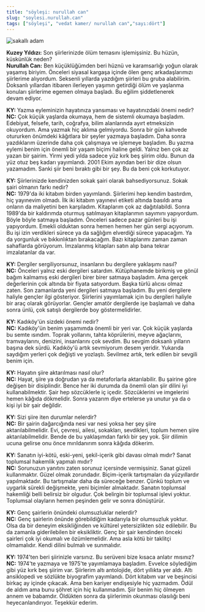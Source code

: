 ```yaml
---
title: "söyleşi: nurullah can"
slug: "soylesi.nurullah.can"
tags: ["söyleşi", "vedat kamer/ nurullah can","sayı:dört"]
---
```

![sakallı adam](/img/ky04_08_nurullahcan.jpg)

**Kuzey Yıldızı:** Son şiirlerinizde ölüm temasını işlemişsiniz. Bu hüzün, küskünlük neden?\
**Nurullah Can:** Ben küçüklüğümden beri hüznü ve karamsarlığı yoğun
olarak yaşamış biriyim. Önceleri siyasal kargaşa içinde ölen genç
arkadaşlarımızı şiirlerime alıyordum. Seksenli yıllarda yazdığım
şiirleri bu gruba alabilirim. Doksanlı yıllardan itibaren ilerleyen
yaşımın getirdiği ölüm ve yaşlanma konuları şiirlerime egemen olmaya
başladı. Bu eğilim şiddetlenerek devam ediyor.

**KY:** Yazma eyleminizin hayatınıza yansıması ve hayatınızdaki
önemi nedir?\
**NC:** Çok küçük yaşlarda okumaya, hem de sistemli okumaya
başladım. Edebiyat, felsefe, tarih, coğrafya, bilim alanlarında ayırt
etmeksizin okuyordum. Ama yazmak hiç aklıma gelmiyordu. Sonra bir gün
kahvede otururken önümdeki kâğıtlara bir şeyler yazmaya başladım. Daha
sonra yazdıklarım üzerinde daha çok çalışmaya ve işlemeye başladım. Bu
yazma eylemi benim için önemli bir yaşam biçimi haline geldi. Yalnız ben
çok az yazan bir şairim. Yirmi yedi yılda sadece yüz kırk beş şiirim
oldu. Bunun da yüz otuz beş kadarı yayımlandı. 2001 Ekim ayından beri
bir dize olsun yazamadım. Sanki şiir beni bıraktı gibi bir şey. Bu da
beni çok korkutuyor.

**KY:** Şiirlerinizde kendinizden sokak şairi olarak
bahsediyorsunuz. Sokak şairi olmanın farkı nedir?\
**NC:** 1979'da iki kitabım birden yayımlandı. Şiirlerimi hep
kendim bastırdım, hiç yayınevim olmadı. İlk iki kitabım yayınevi etiketi
altında basıldı ama onların da maliyetini ben karşıladım. Kitaplarım çok
az dağıtılabildi. Sonra 1989'da bir kaldırımda oturmuş satılmayan
kitaplarımın sayımını yapıyordum. Böyle böyle satmaya başladım. Önceleri
sadece pazar günleri bu işi yapıyordum. Emekli olduktan sonra hemen
hemen her gün sergi açıyorum. Bu işi izin verdikleri sürece ya da
sağlığım elverdiği sürece yapacağım. Ya da yorgunluk ve bıkkınlıktan
bırakacağım. Bazı kitaplarımı zaman zaman sahaflarda görüyorum.
İmzalanmış kitapları satın alıp bana tekrar imzalatanlar da var.

**KY:** Dergiler sergiliyorsunuz, insanların bu dergilere
yaklaşımı nasıl?\
**NC:** Önceleri yalnız eski dergileri satardım. Kütüphanemde
birikmiş ve gönül bağım kalmamış eski dergileri birer birer satmaya
başladım. Ama gerçek değerlerinin çok altında bir fiyata satıyordum.
Başka türlü alıcısı olmaz zaten. Son zamanlarda yeni dergileri satmaya
başladım. Bu yeni dergilere haliyle gençler ilgi gösteriyor. Şiirlerini
yayımlamak için bu dergileri haliyle bir araç olarak görüyorlar. Gençler
amatör dergilerde işe başlamalı ve daha sonra ünlü, çok satışlı
dergilerde boy göstermelidirler.

**KY:** Kadıköy'ün sizdeki önemi nedir?\
**NC:** Kadıköy'ün benim yaşamımda önemli bir yeri var. Çok
küçük yaşlarda bu semte ısındım. Toprak yollarını, tahta köprülerini,
meyve ağaçlarını, tramvaylarını, denizini, insanlarını çok sevdim. Bu
sevgim doksanlı yılların başına dek sürdü. Kadıköy'ü artık sevmiyorum
desem yeridir. Yukarıda saydığım yerleri çok değişti ve yozlaştı.
Sevilmez artık, terk edilen bir sevgili benim için.

**KY:** Hayatın şiire aktarılması nasıl olur?\
**NC:** Hayat, şiire ya doğrudan ya da metaforlarla
aktarılabilir. Bu şairine göre değişen bir disiplindir. Bence her iki
durumda da önemli olan şiir dilini iyi kullanabilmektir. Şair hep
sözcüklerle iç içedir. Sözcüklerini ve imgelerini hemen kâğıda
dökmelidir. Sonra yazarım diye ertelerse ya unutur ya da o kişi iyi bir
şair değildir.

**KY:** Sizi şiire iten durumlar nelerdir?\
**NC:** Bir şairin dağarcığında nesi var nesi yoksa her şey
şiire aktarılabilmelidir. Evi, çevresi, ailesi, sokakları, sevdikleri,
toplum hemen şiire aktarılabilmelidir. Bende de bu yaklaşımdan farklı
bir şey yok. Şiir dilimin ucuna gelirse onu önce mırıldanırım sonra
kâğıda dökerim.

**KY:** Sanatın iyi-kötü, eski-yeni, şekil-içerik gibi davası
olmalı mıdır? Sanat toplumsal hakemlik yapmalı mıdır?\
**NC:** Sorunuzun yanıtını zaten sorunuz içersinde vermişsiniz.
Sanat güzeli kullanmaktır. Güzel olmak zorundadır. Biçim-içerik
tartışmaları da yüzyıllardır yapılmaktadır. Bu tartışmalar daha da
süreceğe benzer. Çünkü toplum ve uygarlık sürekli değişmekte, yeni
biçimler almaktadır. Sanatın toplumsal hakemliği belli belirsiz bir
olgudur. Çok belirgin bir toplumsal işlevi yoktur. Toplumsal olayların
hemen peşinden gelir ve sonra dönüştürür.

**KY:** Genç şairlerin önündeki olumsuzluklar nelerdir?\
**NC:** Genç şairlerin önünde görebildiğim kadarıyla bir
olumsuzluk yoktur. Olsa da bir deneyim eksikliğinden ve kültürel
yetersizlikten söz edilebilir. Bu da zamanla giderilebilen bir
eksikliktir. Genç bir şair kendinden önceki şairleri çok iyi okumalı ve
özümlemelidir. Ama asla kötü bir taklitçi olmamalıdır. Kendi dilini
bulmalı ve sunmalıdır.

**KY:** 1974'ten beri şiirinizle varsınız. Bu serüveni bize
kısaca anlatır mısınız?\
**NC:** 1974'te yazmaya ve 1975'te yayımlamaya başladım.
Evvelce söylediğim gibi yüz kırk beş şiirim var. Şiirlerim altı
antolojide, dört yıllıkta yer aldı. Altı ansiklopedi ve sözlükte
biyografim yayımlandı. Dört kitabım var ve beşincisi birkaç ay içinde
çıkacak. Ama ben kariyer endişesiyle hiç yazmadım. Ödül de aldım ama
bunu şöhret için hiç kullanmadım. Şiir benim hiç ölmeyen annem ve
babamdır. Öldükten sonra da şiirlerimin okunması olasılığı beni
heyecanlandırıyor. Teşekkür ederim.

